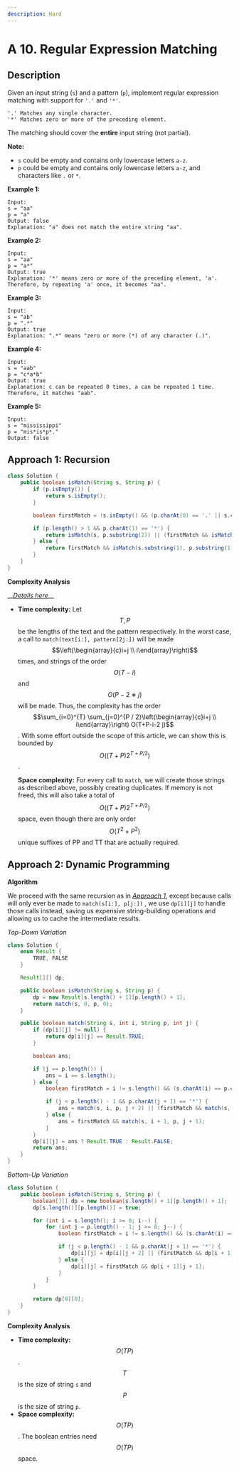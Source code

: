 ```yaml
---
description: Hard
---
```


# A 10. Regular Expression Matching

## Description

Given an input string \(`s`\) and a pattern \(`p`\), implement regular expression matching with support for `'.'` and `'*'`.

```text
'.' Matches any single character.
'*' Matches zero or more of the preceding element.
```

The matching should cover the **entire** input string \(not partial\).

**Note:**

* `s` could be empty and contains only lowercase letters `a-z`.
* `p` could be empty and contains only lowercase letters `a-z`, and characters like `.` or `*`.

**Example 1:**

```text
Input:
s = "aa"
p = "a"
Output: false
Explanation: "a" does not match the entire string "aa".
```

**Example 2:**

```text
Input:
s = "aa"
p = "a*"
Output: true
Explanation: '*' means zero or more of the preceding element, 'a'. Therefore, by repeating 'a' once, it becomes "aa".
```

**Example 3:**

```text
Input:
s = "ab"
p = ".*"
Output: true
Explanation: ".*" means "zero or more (*) of any character (.)".
```

**Example 4:**

```text
Input:
s = "aab"
p = "c*a*b"
Output: true
Explanation: c can be repeated 0 times, a can be repeated 1 time. Therefore, it matches "aab".
```

**Example 5:**

```text
Input:
s = "mississippi"
p = "mis*is*p*."
Output: false
```

## Approach 1: Recursion

```java
class Solution {
    public boolean isMatch(String s, String p) {
        if (p.isEmpty()) {
            return s.isEmpty();
        }

        boolean firstMatch = !s.isEmpty() && (p.charAt(0) == '.' || s.charAt(0) == p.charAt(0));

        if (p.length() > 1 && p.charAt(1) == '*') {
            return isMatch(s, p.substring(2)) || (firstMatch && isMatch(s.substring(1), p));
        } else {
            return firstMatch && isMatch(s.substring(1), p.substring(1));
        }
    }
}
```

**Complexity Analysis**

\_\_[_Details here_](+-10.-complexity-analysis.md)\_\_

* **Time complexity:** Let $$T, P$$ be the lengths of the text and the pattern respectively. In the worst case, a call to `match(text[i:], pattern[2j:])` will be made $$\left(\begin{array}{c}i+j \\ i\end{array}\right)$$ times, and strings of the order $$O(T−i)$$ and $$O(P−2∗j)$$will be made. Thus, the complexity has the order $$\sum_{i=0}^{T} \sum_{j=0}^{P / 2}\left(\begin{array}{c}i+j \\ i\end{array}\right) O(T+P-i-2 j)$$. With some effort outside the scope of this article, we can show this is bounded by $$O((T+P)2^{T+P/2})$$.

  **Space complexity:** For every call to `match`, we will create those strings as described above, possibly creating duplicates. If memory is not freed, this will also take a total of $$O((T+P)2^{T+P/2})$$space, even though there are only order $$O(T^2+P^2)$$ unique suffixes of PP and  TT that are actually required. 

## Approach 2: Dynamic Programming

**Algorithm**

We proceed with the same recursion as in [_Approach 1_](a-10.-regular-expression-matching.md#approach-1-recursion), except because calls will only ever be made to `match(s[i:], p[j:])` , we use `dp[i][j]` to handle those calls instead, saving us expensive string-building operations and allowing us to cache the intermediate results.

_Top-Down Variation_

```java
class Solution {
    enum Result {
        TRUE, FALSE
    }

    Result[][] dp;

    public boolean isMatch(String s, String p) {
        dp = new Result[s.length() + 1][p.length() + 1];
        return match(s, 0, p, 0);
    }

    public boolean match(String s, int i, String p, int j) {
        if (dp[i][j] != null) {
            return dp[i][j] == Result.TRUE;
        }

        boolean ans;

        if (j == p.length()) {
            ans = i == s.length();
        } else {
            boolean firstMatch = i != s.length() && (s.charAt(i) == p.charAt(j) || p.charAt(j) == '.');

            if (j < p.length() - 1 && p.charAt(j + 1) == '*') {
                ans = match(s, i, p, j + 2) || (firstMatch && match(s, i + 1, p, j));
            } else {
                ans = firstMatch && match(s, i + 1, p, j + 1);
            }
        }
        dp[i][j] = ans ? Result.TRUE : Result.FALSE;
        return ans;
    }
}
```

_Bottom-Up Variation_

```java
class Solution {
    public boolean isMatch(String s, String p) {
        boolean[][] dp = new boolean[s.length() + 1][p.length() + 1];
        dp[s.length()][p.length()] = true;

        for (int i = s.length(); i >= 0; i--) {
            for (int j = p.length() - 1; j >= 0; j--) {
                boolean firstMatch = i != s.length() && (s.charAt(i) == p.charAt(j) || p.charAt(j) == '.');

                if (j < p.length() - 1 && p.charAt(j + 1) == '*') {
                    dp[i][j] = dp[i][j + 2] || (firstMatch && dp[i + 1][j]);
                } else {
                    dp[i][j] = firstMatch && dp[i + 1][j + 1];
                }
            }
        }

        return dp[0][0];
    }
}
```

**Complexity Analysis**

* **Time complexity:** $$O(TP)$$. $$T$$is the size of string `s` and $$P$$ is the size of string `p`.
* **Space complexity:** $$O(TP)$$. The boolean entries need $$O(TP)$$ space.

